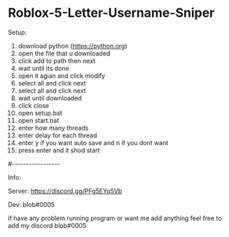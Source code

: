 # Roblox-5-Letter-Username-Sniper

Setup:

1. download python (https://python.org)
2. open the file that u downloaded
3. click add to path then next
4. wait until its done
5. open it agian and click modify
6. select all and click next
7. select all and click next
8. wait until downloaded
9. click close
10. open setup.bat
11. open start.bat
12. enter how many threads
13. enter delay for each thread
14. enter y if you want auto save and n if you dont want
15. press enter and it shod start

#-----------------

Info:

Server: https://discord.gg/PFg5EYq5Vb

Dev: blob#0005

if have any problem running program or want me add anything feel free to add my discord blob#0005

